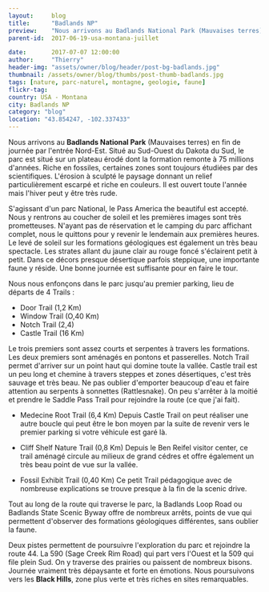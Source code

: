 ```yaml
---
layout:     blog
title:      "Badlands NP"
preview:    "Nous arrivons au Badlands National Park (Mauvaises terres) en fin de journée par l'entrée Nord-Est. Situé au Sud-Ouest du Dakota du Sud, le parc est... "
parent-id:  2017-06-19-usa-montana-juillet

date:       2017-07-07 12:00:00
author:     "Thierry"
header-img: "assets/owner/blog/header/post-bg-badlands.jpg"
thumbnail: /assets/owner/blog/thumbs/post-thumb-badlands.jpg
tags: [nature, parc-naturel, montagne, geologie, faune]
flickr-tag: 
country: USA - Montana
city: Badlands NP
category: "blog"
location: "43.854247, -102.337433"
---
```


Nous arrivons au **Badlands National Park** (Mauvaises terres) en fin de journée par l'entrée Nord-Est. Situé au Sud-Ouest du Dakota du Sud, le parc est situé sur un plateau érodé dont la formation remonte à 75 millions d'années. Riche en fossiles, certaines zones sont toujours étudiées par des scientifiques. L'érosion à sculpté le paysage donnant un relief particulièrement escarpé et riche en couleurs. Il est ouvert toute l'année mais l'hiver peut y être très rude.

S'agissant d'un parc National, le Pass America the beautiful est accepté. Nous y rentrons au coucher de soleil et les premières images sont très prometteuses. N'ayant pas de réservation et le camping du parc affichant complet, nous le quittons pour y revenir le lendemain aux premières heures. Le levé de soleil sur les formations géologiques est également un très beau spectacle. Les strates allant du jaune clair au rouge foncé s'éclairent petit à petit. Dans ce décors presque désertique parfois steppique, une importante faune y réside. Une bonne journée est suffisante pour en faire le tour.

Nous nous enfonçons dans le parc jusqu'au premier parking, lieu de départs de 4 Trails : 
* Door Trail (1,2 Km)
* Window Trail (O,40 Km)
* Notch Trail (2,4)
* Castle Trail (16 Km)

Le trois premiers sont assez courts et serpentes à travers les formations. Les deux premiers sont aménagés en pontons et passerelles. Notch Trail permet d'arriver sur un point haut qui domine toute la vallée. Castle trail est un peu long et chemine à travers steppes et zones désertiques, c'est très sauvage et très beau. Ne pas oublier d'emporter beaucoup d'eau et faire attention au serpents à sonnettes (Rattlesnake). On peu s'arrêter à la moitié et prendre le Saddle Pass Trail pour rejoindre la route (ce que j'ai fait).

* Medecine Root Trail (6,4 Km)
Depuis Castle Trail on peut réaliser une autre boucle qui peut être le bon moyen par la suite de revenir vers le premier parking si votre véhicule est garé là.

* Cliff Shelf Nature Trail (0,8 Km)
Depuis le Ben Reifel visitor center, ce trail aménagé circule au milieux de grand cédres et offre également un très beau point de vue sur la vallée.

* Fossil Exhibit Trail (0,40 Km)
Ce petit Trail pédagogique avec de nombreuse explications se trouve presque à la fin de la scenic drive.

Tout au long de la route qui traverse le parc, la Badlands Loop Road ou Badlands State Scenic Byway offre de nombreux arrêts, points de vue qui permettent d'observer des formations géologiques différentes, sans oublier la faune.

Deux pistes permettent de poursuivre l'exploration du parc et rejoindre la route 44. La 590 (Sage Creek Rim Road) qui part vers l'Ouest et la 509 qui file plein Sud. On y traverse des prairies ou paissent de nombreux bisons. Journée vraiment très dépaysante et forte en émotions. Nous poursuivons vers les **Black Hills**, zone plus verte et très riches en sites remarquables.

